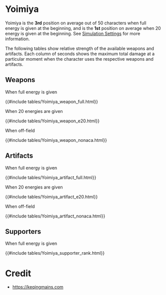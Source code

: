 # Yoimiya

Yoimiya is the **3rd** position on average out of 50
characters when full energy is given at the beginning, and is the
**1st** position on average when 20 energy is given at the
beginning. See [Simulation Settings](./simulation_settings.md) for more
information.

The following tables show relative strength of the available weapons and
artifacts. Each column of seconds shows the maximum total damage at a
particular moment when the character uses the respective weapons and
artifacts.

## Weapons

When full energy is given

{{#include tables/Yoimiya_weapon_full.html}}

When 20 energies are given

{{#include tables/Yoimiya_weapon_e20.html}}

When off-field

{{#include tables/Yoimiya_weapon_nonaca.html}}

## Artifacts

When full energy is given

{{#include tables/Yoimiya_artifact_full.html}}

When 20 energies are given

{{#include tables/Yoimiya_artifact_e20.html}}

When off-field

{{#include tables/Yoimiya_artifact_nonaca.html}}

## Supporters

When full energy is given

{{#include tables/Yoimiya_supporter_rank.html}}

# Credit

- <https://keqingmains.com>

